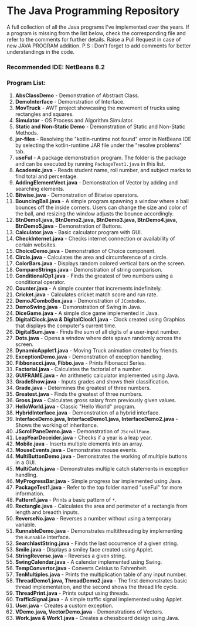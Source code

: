 # The Java Programming Repository

A full collection of all the Java programs I've implemented over the years. If a program is missing from the list below, check the corresponding file and refer to the comments for further details. Raise a Pull Request in case of new JAVA PROGRAM addition. 
P.S : Don't forget to add comments for better understandings in the code.

### Recommended IDE: NetBeans 8.2

### Program List:

1. **AbsClassDemo** - Demonstration of Abstract Class.
2. **DemoInterface** - Demonstration of Interface.
3. **MovTruck** - AWT project showcasing the movement of trucks using rectangles and squares.
4. **Simulator** - OS Process and Algorithm Simulator.
5. **Static and Non-Static Demo** - Demonstration of Static and Non-Static Methods.
6. **jar-files** - Resolving the "kotlin-runtime not found" error in NetBeans IDE by selecting the kotlin-runtime JAR file under the "resolve problems" tab.
7. **useFul** - A package demonstration program. The folder is the package and can be executed by running `PackageTest1.java` in this list.
8. **Academic.java** - Reads student name, roll number, and subject marks to find total and percentage.
9. **AddingElementVect.java** - Demonstration of Vector by adding and searching elements.
10. **Bitwise.java** - Demonstration of Bitwise operators.
11. **BouncingBall.java** - A simple program spawning a window where a ball bounces off the inside corners. Users can change the size and color of the ball, and resizing the window adjusts the bounce accordingly.
12. **BtnDemo1.java, BtnDemo2.java, BtnDemo3.java, BtnDemo4.java, BtnDemo5.java** - Demonstration of Buttons.
13. **Calculator.java** - Basic calculator program with GUI.
14. **CheckInternet.java** - Checks internet connection or availability of certain websites.
15. **ChoiceDemo.java** - Demonstration of Choice component.
16. **Circle.java** - Calculates the area and circumference of a circle.
17. **ColorBars.java** - Displays random colored vertical bars on the screen.
18. **CompareStrings.java** - Demonstration of string comparison.
19. **ConditionalOp1.java** - Finds the greatest of two numbers using a conditional operator.
20. **Counter.java** - A simple counter that increments indefinitely.
21. **Cricket.java** - Calculates cricket match score and run rate.
22. **DemoJComboBox.java** - Demonstration of `JComboBox`.
23. **DemoSwing.java** - Demonstration of Swing in Java.
24. **DiceGame.java** - A simple dice game implemented in Java.
25. **DigitalClock.java & DigitalClock1.java** - Clock created using Graphics that displays the computer's current time.
26. **DigitalSum.java** - Finds the sum of all digits of a user-input number.
27. **Dots.java** - Opens a window where dots spawn randomly across the screen.
28. **DynamicApplet1.java** - Moving Truck animation created by friends.
29. **ExceptionDemo.java** - Demonstration of exception handling.
30. **Fibbonacci.java, Fibbo.java** - Prints Fibonacci Series.
31. **Factorial.java** - Calculates the factorial of a number.
32. **GUIFRAME.java** - An arithmetic calculator implemented using Java.
33. **GradeShow.java** - Inputs grades and shows their classification.
34. **Grade.java** - Determines the greatest of three numbers.
35. **Greatest.java** - Finds the greatest of three numbers.
36. **Gross.java** - Calculates gross salary from previously given values.
37. **HelloWorld.java** - Classic "Hello World" program.
38. **HybridInterface.java** - Demonstration of a hybrid interface.
39. **InterfaceDemo.java, InterfaceDemo1.java, InterfaceDemo2.java** - Shows the working of inheritance.
40. **JScrollPaneDemo.java** - Demonstration of `JScrollPane`.
41. **LeapYearDeceider.java** - Checks if a year is a leap year.
42. **Mobile.java** - Inserts multiple elements into an array.
43. **MouseEvents.java** - Demonstrates mouse events.
44. **MultiButtonDemo.java** - Demonstrates the working of multiple buttons in a GUI.
45. **MultiCatch.java** - Demonstrates multiple catch statements in exception handling.
46. **MyProgressBar.java** - Simple progress bar implemented using Java.
47. **PackageTest1.java** - Refer to the top folder named "useFul" for more information.
48. **Pattern1.java** - Prints a basic pattern of `*`.
49. **Rectangle.java** - Calculates the area and perimeter of a rectangle from length and breadth inputs.
50. **ReverseNo.java** - Reverses a number without using a temporary variable.
51. **RunnableDemo.java** - Demonstrates multithreading by implementing the `Runnable` interface.
52. **SearchlastString.java** - Finds the last occurrence of a given string.
53. **Smile.java** - Displays a smiley face created using Applet.
54. **StringReverse.java** - Reverses a given string.
55. **SwingCalendar.java** - A calendar implemented using Swing.
56. **TempConvertor.java** - Converts Celsius to Fahrenheit.
57. **TenMultiples.java** - Prints the multiplication table of any input number.
58. **ThreadDemo1.java, ThreadDemo2.java** - The first demonstrates basic thread implementation, and the second shows the thread life cycle.
59. **ThreadPrint.java** - Prints output using threads.
60. **TrafficSignal.java** - A simple traffic signal implemented using Applet.
61. **User.java** - Creates a custom exception.
62. **VDemo.java, VectorDemo.java** - Demonstrations of Vectors.
63. **Work.java & Work1.java** - Creates a chessboard design using Java.
